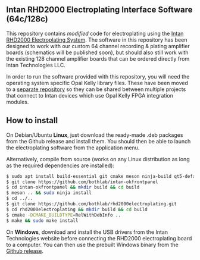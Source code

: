 Intan RHD2000 Electroplating Interface Software (64c/128c)
----------------------------------------------------------

This repository contains *modified* code for electroplating using the
[Intan RHD2000 Electroplating System](http://intantech.com/RHD2000_electroplating_board.html).
The software in this repository has been designed to work with our custom 64 channel
recording & plating amplifier boards (schematics will be published soon), but should
also still work with the existing 128 channel amplifier boards that can be ordered
directly from Intan Technologies LLC.

In order to run the software provided with this repository, you will need
the operating system specific Opal Kelly library files. These have been moved to a
[separate repository](https://github.com/bothlab/intan-okfrontpanel) so they can be shared
between multiple projects that connect to Intan devices which use Opal Kelly FPGA integration modules.

## How to install

On Debian/Ubuntu **Linux**, just download the ready-made .deb packages from the Github release and install them.
You should then be able to launch the electroplating software from the application menu.

Alternatively, compile from source (works on any Linux distribution as long as the required dependencies
are installed):
```bash
$ sudo apt install build-essential git cmake meson ninja-build qt5-default
$ git clone https://github.com/bothlab/intan-okfrontpanel
$ cd intan-okfrontpanel && mkdir build && cd build
$ meson .. && sudo ninja install
$ cd ../..
$ git clone https://github.com/bothlab/rhd2000electroplating.git
$ cd rhd2000electroplating && mkdir build && cd build
$ cmake -DCMAKE_BUILDTYPE=RelWithDebInfo ..
$ make && sudo make install
```
On **Windows**, download and install the USB drivers from the Intan Technologies website before
connecting the RHD2000 electroplating board to a computer. You can then use the prebuilt Windows
binary from the [Github release](https://github.com/bothlab/rhd2000electroplating/releases).
